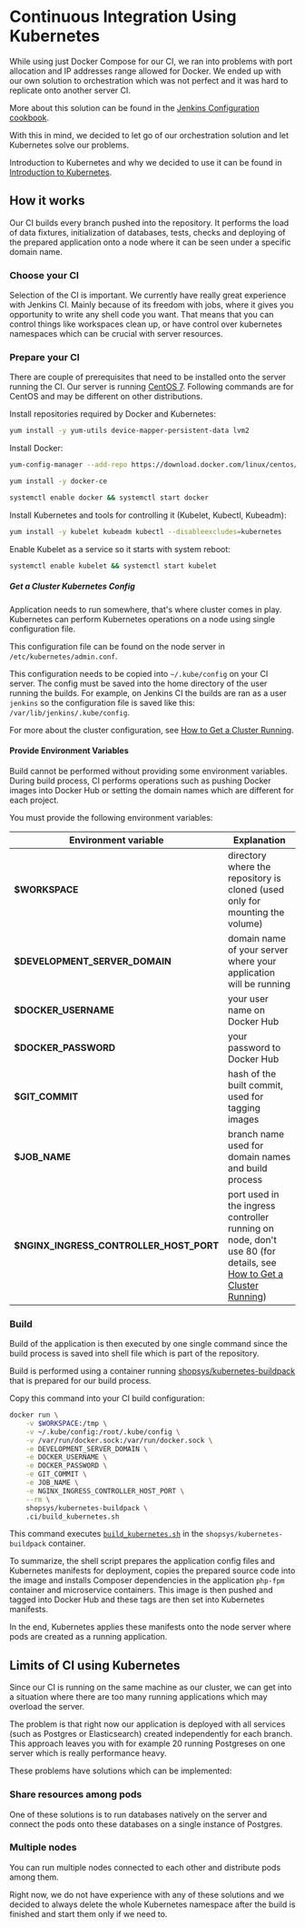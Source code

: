 # Continuous Integration Using Kubernetes
While using just Docker Compose for our CI, we ran into problems with port allocation and IP addresses range allowed for Docker.
We ended up with our own solution to orchestration which was not perfect and it was hard to replicate onto another server CI.

More about this solution can be found in the [Jenkins Configuration cookbook](/docs/cookbook/jenkins-configuration.md).

With this in mind, we decided to let go of our orchestration solution and let Kubernetes solve our problems.

Introduction to Kubernetes and why we decided to use it can be found in [Introduction to Kubernetes](/docs/kubernetes/introduction-to-kubernetes.md).

## How it works
Our CI builds every branch pushed into the repository.
It performs the load of data fixtures, initialization of databases, tests, checks and deploying of the prepared application onto a node where it can be seen under a specific domain name.

### Choose your CI
Selection of the CI is important.
We currently have really great experience with Jenkins CI.
Mainly because of its freedom with jobs, where it gives you opportunity to write any shell code you want.
That means that you can control things like workspaces clean up, or have control over kubernetes namespaces which can be crucial with server resources.

### Prepare your CI
There are couple of prerequisites that need to be installed onto the server running the CI.
Our server is running [CentOS 7](https://www.centos.org/).
Following commands are for CentOS and may be different on other distributions.

Install repositories required by Docker and Kubernetes:
```bash
yum install -y yum-utils device-mapper-persistent-data lvm2
```

Install Docker:
```bash
yum-config-manager --add-repo https://download.docker.com/linux/centos/docker-ce.repo

yum install -y docker-ce

systemctl enable docker && systemctl start docker
```

Install Kubernetes and tools for controlling it (Kubelet, Kubectl, Kubeadm):
```bash
yum install -y kubelet kubeadm kubectl --disableexcludes=kubernetes
```

Enable Kubelet as a service so it starts with system reboot:
```bash
systemctl enable kubelet && systemctl start kubelet
```

##### Get a Cluster Kubernetes Config
Application needs to run somewhere, that's where cluster comes in play.
Kubernetes can perform Kubernetes operations on a node using single configuration file.

This configuration file can be found on the node server in `/etc/kubernetes/admin.conf`.

This configuration needs to be copied into `~/.kube/config` on your CI server.
The config must be saved into the home directory of the user running the builds.
For example, on Jenkins CI the builds are ran as a user `jenkins` so the configuration file is saved like this: `/var/lib/jenkins/.kube/config`.

For more about the cluster configuration, see [How to Get a Cluster Running](/docs/kubernetes/how-to-get-a-cluster-running.md).

#### Provide Environment Variables
Build cannot be performed without providing some environment variables.
During build process, CI performs operations such as pushing Docker images into Docker Hub or setting the domain names which are different for each project.

You must provide the following environment variables:

| Environment variable                    | Explanation
| --------------------                    | -----------
| **$WORKSPACE**                          | directory where the repository is cloned (used only for mounting the volume)
| **$DEVELOPMENT_SERVER_DOMAIN**          | domain name of your server where your application will be running
| **$DOCKER_USERNAME**                    | your user name on Docker Hub
| **$DOCKER_PASSWORD**                    | your password to Docker Hub
| **$GIT_COMMIT**                         | hash of the built commit, used for tagging images
| **$JOB_NAME**                           | branch name used for domain names and build process
| **$NGINX_INGRESS_CONTROLLER_HOST_PORT** | port used in the ingress controller running on node, don't use 80 (for details, see [How to Get a Cluster Running](/docs/kubernetes/how-to-get-a-cluster-running.md))

### Build
Build of the application is then executed by one single command since the build process is saved into shell file which is part of the repository.

Build is performed using a container running [shopsys/kubernetes-buildpack](https://github.com/shopsys/kubernetes-buildpack) that is prepared for our build process.

Copy this command into your CI build configuration:
```bash
docker run \
    -v $WORKSPACE:/tmp \
    -v ~/.kube/config:/root/.kube/config \
    -v /var/run/docker.sock:/var/run/docker.sock \
    -e DEVELOPMENT_SERVER_DOMAIN \
    -e DOCKER_USERNAME \
    -e DOCKER_PASSWORD \
    -e GIT_COMMIT \
    -e JOB_NAME \
    -e NGINX_INGRESS_CONTROLLER_HOST_PORT \
    --rm \
    shopsys/kubernetes-buildpack \
    .ci/build_kubernetes.sh
```

This command executes [`build_kubernetes.sh`](/.ci/build_kubernetes.sh) in the `shopsys/kubernetes-buildpack` container.

To summarize, the shell script prepares the application config files and Kubernetes manifests for deployment, copies the prepared source code into the image and installs Composer dependencies in the application `php-fpm` container and microservice containers.
This image is then pushed and tagged into Docker Hub and these tags are then set into Kubernetes manifests.

In the end, Kubernetes applies these manifests onto the node server where pods are created as a running application.

## Limits of CI using Kubernetes
Since our CI is running on the same machine as our cluster, we can get into a situation where there are too many running applications which may overload the server.

The problem is that right now our application is deployed with all services (such as Postgres or Elasticsearch) created independently for each branch.
This approach leaves you with for example 20 running Postgreses on one server which is really performance heavy.

These problems have solutions which can be implemented:

### Share resources among pods
One of these solutions is to run databases natively on the server and connect the pods onto these databases on a single instance of Postgres.

### Multiple nodes
You can run multiple nodes connected to each other and distribute pods among them.

Right now, we do not have experience with any of these solutions and we decided to always delete the whole Kubernetes namespace after the build is finished and start them only if we need to.
